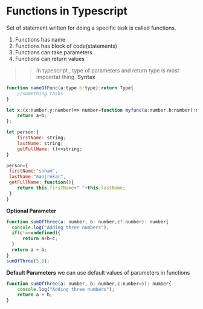 # Functions in Typescript
Set of statement written for doing a specific task is called functions.

1) Functions has name
2) Functions has block of code(statements)
3) Functions can take parameters
4) Functions can return values
>> In typescript , type of parameters and return type is most impoertat thing.
**Syntax**
```js
function nameOfFunc(a:type.b:type):return Type{
    //something tasks
}
```
```js
let x:(x:number,y:number)=> number=function myfunc(a:number,b:number):number{
    return a+b;
};
```

```js
let person:{
    firstName: string;
    lastName: string;
    getFullName: ()=>string;
}

person={
 firstName:"soham",
 lastName:"manjrekar",
 getFullName: function(){
    return this.firstName+" "+this.lastName;
 }   
}
```

  **Optional Parameter**
  ```js
function sumOfThree(a: number, b: number,c?:number): number{
    console.log("Adding three numbers");
    if(c!==undefined){
        return a+b+c;
    }
    return a + b;
}
sumOfThree(5,6);
  ```

**Default Parameters**
we can use default values of parameters in functions
```js
function sumOfThree(a: number, b: number,c:number=5): number{
    console.log("Adding three numbers");
    return a + b;
}
```